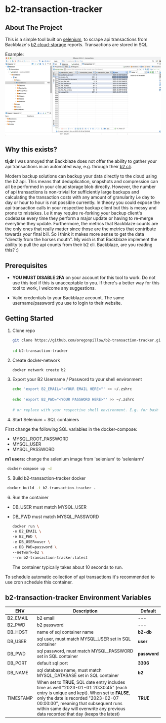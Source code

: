 # b2-transaction-tracker


<!-- ABOUT THE PROJECT -->
## About The Project


This is a simple tool built on [selenium](https://selenium-python.readthedocs.io/), to scrape api transactions from Backblaze's [b2 cloud-storage](https://www.backblaze.com/b2/cloud-storage.html) reports. Transactions are stored in SQL. 

Example:
![db beaver example](./screenshot.png)

## Why this exists?

**tl;dr** I was annoyed that Backblaze does not offer the ability to gather your api transactions in an automated way, e.g. through their [b2 cli](https://www.backblaze.com/b2/docs/quick_command_line.html).

 Modern backup solutions can backup your data directly to the cloud using the b2 api. This means that deduplication, snapshots and compression can all be performed in your cloud storage blob directly. However, the number of api transactions is non-trivial for sufficiently large backups and calculating the transaction costs with any amount of granularity i.e day to day or hour to hour is not possible currently. In theory you could expose the api transaction calls in your respective backup client but this is messy and prone to mistakes. I.e it may require re-forking your backup client's codebase every time they perform a major update or having to re-merge everytime they update. Furthermore, the metrics that Backblaze counts are the only ones that really matter since those are the metrics that contribute towards your final bill. So i think it makes more sense to get the data "directly from the horses mouth". My wish is that Backblaze implement the ability to pull the api counts from their b2 cli. Backblaze, are you reading this? :)



## Prerequisites

- **YOU MUST DISABLE 2FA** on your account for this tool to work. Do not use this tool if this is unacceptable to you. If there's a better way for this tool to work, I welcome any suggestions.

- Valid credentials to your Backblaze account. The same username/password you use to login to their website.


## Getting Started

1. Clone repo
   ```bash
   git clone https://github.com/oregonpillow/b2-transaction-tracker.git

   cd b2-transaction-tracker
   ```


2. Create docker-network
   ```bash
   docker network create b2
   ```
3. Export your B2 Username / Password to your shell environment
   ```bash
   echo 'export B2_EMAIL="<YOUR EMAIL HERE>"' >> ~/.zshrc

   echo 'export B2_PWD="<YOUR PASSWORD HERE>"' >> ~/.zshrc

   # or replace with your respective shell environment. E.g. for bash ~/.bashrc
   ```
4. Start Selenium + SQL containers

  First change the following SQL variables in the docker-compose:

  *  MYSQL_ROOT_PASSWORD
  *  MYSQL_USER
  *  MYSQL_PASSWORD

**m1 users:** change the selenium image from 
  'selenium' to 'seleniarm'

  ```bash
   docker-compose up -d
   ```

5. Build b2-transaction-tracker docker
  ```bash
   docker build -t b2-transaction-tracker .
   ```

6. Run the container

* DB_USER must match MYSQL_USER
* DB_PWD must match MYSQL_PASSWORD

  ```bash
  docker run \
  -e B2_EMAIL \
  -e B2_PWD \
  -e DB_USER=user \
  -e DB_PWD=password \
  --network=b2 \
  --rm b2-transaction-tracker:latest
  ```
  
  The container typically takes about 10 seconds to run.

To schedule automatic collection of api transactions it's recommended to use cron schedule this container.




## b2-transaction-tracker Environment Variables

| ENV      | Description | Default |
| ----------- | ----------- | --- |
| B2_EMAIL      | b2 email       | --- |
| B2_PWD   | b2 password        | --- |
| DB_HOST   | name of sql container name        | **b2-db** |
| DB_USER   | sql user, must match MYSQL_USER set in SQL container        | **user** |
| DB_PWD   | sql password, must match MYSQL_PASSWORD set in SQL container        | **password** |
| DB_PORT   | default sql port        | **3306** |
| DB_NAME   | sql database name, must match MYSQL_DATABASE set in SQL container        | **b2** |
| TIMESTAMP   | When set to **TRUE**, SQL date entry includes time as well "2023-01-01 20:30:45" (each entry is unique and kept). When set to **FALSE**, only the date is recorded "2023-02-07 00:00:00", meaning that subsequent runs within same day will overwrite any previous data recorded that day (keeps the latest)       | **TRUE** |
